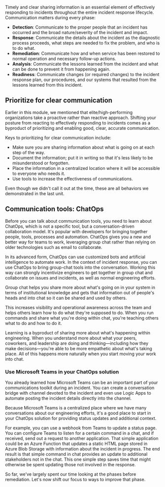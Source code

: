 Timely and clear sharing information is an essential element of effectively responding to incidents throughout the entire incident response lifecycle. Communication matters during every phase:

- **Detection**: Communicate to the proper people that an incident has occurred and the broad nature/severity of the incident and impact.
- **Response**: Communicate the details about the incident as the diagnostic process proceeds, what steps are needed to fix the problem, and who is to do what.
- **Remediation**: Communicate how and when service has been restored to normal operation and necessary follow-up actions.
- **Analysis**: Communicate the lessons learned from the incident and what can be done to prevent it from happening again.
- **Readiness**: Communicate changes (or required changes) to the incident response plan, our procedures, and our systems that resulted from the lessons learned from this incident.

## Prioritize for clear communication

Earlier in this module, we mentioned that elite/high-performing organizations take a proactive rather than reactive approach. Shifting your posture from reacting to effectively responding to incidents comes as a byproduct of prioritizing and enabling good, clear, accurate communication.

Keys to prioritizing for clear communication include:

- Make sure you are sharing information about what is going on at each step of the way.
- Document the information; put it in writing so that it's less likely to be misunderstood or forgotten.
- Place the information in a centralized location where it will be accessible to everyone who needs it.
- Use tools to increase the effectiveness of communications.

Even though we didn't call it out at the time, these are all behaviors we demonstrated in the last unit.

## Communication tools: ChatOps

Before you can talk about communication tools, you need to learn about ChatOps, which is not a specific tool, but a conversation-driven collaboration model. It's popular with developers for bringing together people, tools, processes and automation. ChatOps gives you a new and better way for teams to work, leveraging group chat rather than relying on older technologies such as email to collaborate.

In its advanced form, ChatOps can use customized bots and artificial intelligence to automate work. In the context of incident response, you can use ChatOps to bring group-chat tools into the conversation. Working this way can strongly incentivize engineers to get together in group chat and
collaborate on issues and incidents, as well as normal engineering efforts.

Group chat helps you share more about what's going on in your system in terms of institutional knowledge and gets that information out of people's heads and into chat so it can be shared and used by others.

This increases visibility and operational awareness across the team and helps others learn how to do what they're supposed to do. When you run commands and share what you're doing within chat, you're teaching others what to do and how to do it.

Learning is a byproduct of sharing more about what's happening within engineering. When you understand more about what your peers, coworkers, and leadership are doing and thinking—including how they make decisions—you're able to be more empathetic about what's taking place. All of this happens more naturally when you start moving your work into chat.

### Use Microsoft Teams in your ChatOps solution

You already learned how Microsoft Teams can be an important part of your communications toolkit during an incident. You can create a conversation bridge with channel devoted to the incident and even use Logic Apps to automate posting the incident details directly into the channel.

Because Microsoft Teams is a centralized place where we have many conversations about our engineering efforts, it's a good place to start in your ChatOps solution for providing status updates and additional context.

For example, you can use a webhook from Teams to update a status page. You can configure Teams to listen for a certain command in a chat, and if received, send out a request to another application. That simple application could be an Azure Function that updates a static HTML page stored in Azure Blob Storage with information about the incident in progress. The end result is that simple command in chat provides an update to additional stakeholders not in the chat. This one simple step saves time that might otherwise be spent updating those not involved in the response.

So far, we've largely spent our time looking at the phases before remediation. Let's now shift our focus to ways to improve that phase.
